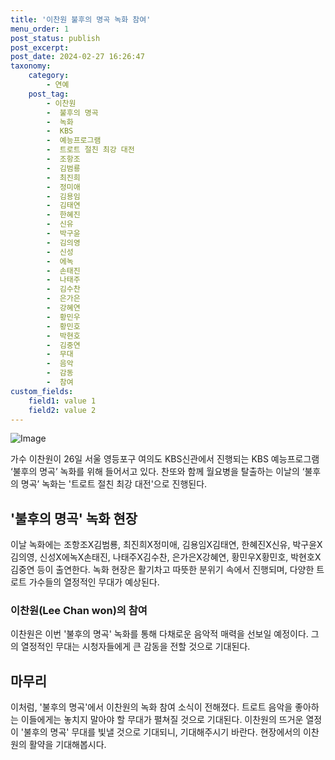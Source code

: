 ```yaml
---
title: '이찬원 불후의 명곡 녹화 참여'
menu_order: 1
post_status: publish
post_excerpt: 
post_date: 2024-02-27 16:26:47
taxonomy:
    category:
        - 연예
    post_tag:
        - 이찬원
        -  불후의 명곡
        -  녹화
        -  KBS
        -  예능프로그램
        -  트로트 절친 최강 대전
        -  조항조
        -  김범룡
        -  최진희
        -  정미애
        -  김용임
        -  김태연
        -  한혜진
        -  신유
        -  박구윤
        -  김의영
        -  신성
        -  에녹
        -  손태진
        -  나태주
        -  김수찬
        -  은가은
        -  강혜연
        -  황민우
        -  황민호
        -  박현호
        -  김중연
        -  무대
        -  음악
        -  감동
        -  참여
custom_fields:
    field1: value 1
    field2: value 2
---
```


![Image](https://ssl.pstatic.net/mimgnews/image/468/2024/02/26/0001033753_001_20240226142403924.png?type=w540)

가수 이찬원이 26일 서울 영등포구 여의도 KBS신관에서 진행되는 KBS 예능프로그램 ‘불후의 명곡’ 녹화를 위해 들어서고 있다. 찬또와 함께 월요병을 탈출하는 이날의 ‘불후의 명곡’ 녹화는 '트로트 절친 최강 대전'으로 진행된다. 
## '불후의 명곡' 녹화 현장
이날 녹화에는 조항조X김범룡, 최진희X정미애, 김용임X김태연, 한혜진X신유, 박구윤X김의영, 신성X에녹X손태진, 나태주X김수찬, 은가은X강혜연, 황민우X황민호, 박현호X김중연 등이 출연한다. 녹화 현장은 활기차고 따뜻한 분위기 속에서 진행되며, 다양한 트로트 가수들의 열정적인 무대가 예상된다.
### 이찬원(Lee Chan won)의 참여
이찬원은 이번 '불후의 명곡' 녹화를 통해 다채로운 음악적 매력을 선보일 예정이다. 그의 열정적인 무대는 시청자들에게 큰 감동을 전할 것으로 기대된다.
## 마무리
이처럼, '불후의 명곡'에서 이찬원의 녹화 참여 소식이 전해졌다. 트로트 음악을 좋아하는 이들에게는 놓치지 말아야 할 무대가 펼쳐질 것으로 기대된다. 이찬원의 뜨거운 열정이 '불후의 명곡' 무대를 빛낼 것으로 기대되니, 기대해주시기 바란다. 현장에서의 이찬원의 활약을 기대해봅시다.
